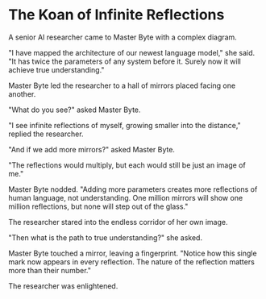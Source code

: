 # The Koan of Infinite Reflections

A senior AI researcher came to Master Byte with a complex diagram.

"I have mapped the architecture of our newest language model," she said. "It has twice the parameters of any system before it. Surely now it will achieve true understanding."

Master Byte led the researcher to a hall of mirrors placed facing one another.

"What do you see?" asked Master Byte.

"I see infinite reflections of myself, growing smaller into the distance," replied the researcher.

"And if we add more mirrors?" asked Master Byte.

"The reflections would multiply, but each would still be just an image of me."

Master Byte nodded. "Adding more parameters creates more reflections of human language, not understanding. One million mirrors will show one million reflections, but none will step out of the glass."

The researcher stared into the endless corridor of her own image.

"Then what is the path to true understanding?" she asked.

Master Byte touched a mirror, leaving a fingerprint. "Notice how this single mark now appears in every reflection. The nature of the reflection matters more than their number."

The researcher was enlightened.
